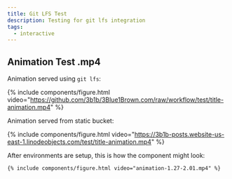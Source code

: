 ```yaml
---
title: Git LFS Test
description: Testing for git lfs integration
tags:
  - interactive
---
```


## Animation Test .mp4

Animation served using `git lfs`:

{% include components/figure.html video="https://github.com/3b1b/3Blue1Brown.com/raw/workflow/test/title-animation.mp4" %}

Animation served from static bucket:

{% include components/figure.html video="https://3b1b-posts.website-us-east-1.linodeobjects.com/test/title-animation.mp4" %}

After environments are setup, this is how the component might look:

```
{% include components/figure.html video="animation-1.27-2.01.mp4" %}
```
